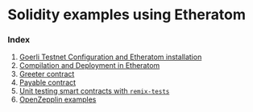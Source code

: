 # Solidity examples using Etheratom
### Index
1. [Goerli Testnet Configuration and Etheratom installation](docs/goerli_configuration.md)
2. [Compilation and Deployment in Etheratom](docs/Compilation_and_Deployment.md)
3. [Greeter contract]()
4. [Payable contract]()
5. [Unit testing smart contracts with `remix-tests`]()
6. [OpenZepplin examples]()

